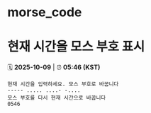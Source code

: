 # morse_code
# 현재 시간을 모스 부호 표시
<!-- MORSE_TIME_START -->
🗓️ **2025-10-09** | ⏰ **05:46 (KST)**

```
현재 시간을 입력하세요. 모스 부호로 바꿉니다
----- ..... ....- -....
모스 부호를 다시 현재 시간으로 바꿉니다
0546
```
<!-- MORSE_TIME_END -->

